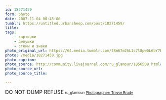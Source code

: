 ```yaml
---
id: 18271459
form: photo
date: 2007-11-04 00:45:00
tumblr: https://untitled.urbansheep.com/post/18271459/
title:
tags:
    - картинки
    - девушки
    - стены и знаки
photo_original_url: https://64.media.tumblr.com/78n67m26L1c7l8pw0L6bY7El_1280.jpg
photo: /media/18271459.jpg
photo_caption: 
photo_source: http://community.livejournal.com/ru_glamour/1856509.html#cutid1
photo_source_url:
photo_source_title:

---
```


<p><big>DO NOT DUMP REFUSE</big> <small>ru_glamour: <a href="http://community.livejournal.com/ru_glamour/1856509.html">Photographer: Trevor Brady</a></small></p>
